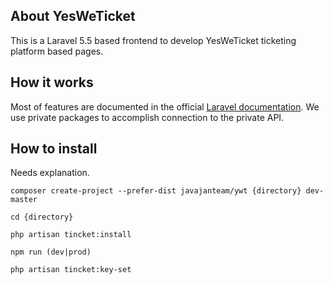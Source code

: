 ## About YesWeTicket

This is a Laravel 5.5 based frontend to develop YesWeTicket ticketing platform based pages.

## How it works

Most of features are documented in the official [Laravel documentation](https://laravel.com/docs). We use private packages to accomplish connection to the private API.

## How to install

Needs explanation.

`composer create-project --prefer-dist javajanteam/ywt {directory} dev-master`

`cd {directory}` 

`php artisan tincket:install` 

`npm run (dev|prod)`

`php artisan tincket:key-set` 



